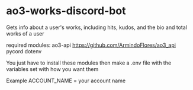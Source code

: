 # ao3-works-discord-bot
Gets info about a user's works, including hits, kudos, and the bio and total works of a user

required modules: ao3-api https://github.com/ArmindoFlores/ao3_api
pycord
dotenv

You just have to install these modules then make a .env file with the variables set with how you want them

Example 
ACCOUNT_NAME = your account name
